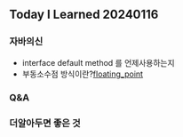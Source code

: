 Today I Learned 20240116
---

### 자바의신

- interface default method 를 언제사용하는지
- 부동소수점 방식이란?[floating_point](https://github.com/melody-story/TIL/tree/main/java/floating_point.md)

### Q&A

### 더알아두면 좋은 것


